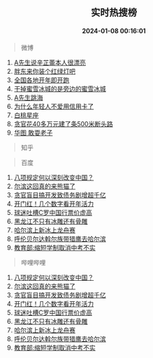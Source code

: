 <div align="center"><h2>实时热搜榜</h2><h4>2024-01-08 00:16:01</h4></div>

> 微博  

1. [A先生说辛芷蕾本人很漂亮](https://s.weibo.com/weibo?q=%23A%E5%85%88%E7%94%9F%E8%AF%B4%E8%BE%9B%E8%8A%B7%E8%95%BE%E6%9C%AC%E4%BA%BA%E5%BE%88%E6%BC%82%E4%BA%AE%23&t=31&band_rank=1&Refer=top)<br />
2. [胖东来你装个红绿灯吧](https://s.weibo.com/weibo?q=%23%E8%83%96%E4%B8%9C%E6%9D%A5%E4%BD%A0%E8%A3%85%E4%B8%AA%E7%BA%A2%E7%BB%BF%E7%81%AF%E5%90%A7%23&t=31&band_rank=2&Refer=top)<br />
3. [全国各地开年即开跑](https://s.weibo.com/weibo?q=%23%E5%85%A8%E5%9B%BD%E5%90%84%E5%9C%B0%E5%BC%80%E5%B9%B4%E5%8D%B3%E5%BC%80%E8%B7%91%23&t=31&band_rank=3&Refer=top)<br />
4. [干掉蜜雪冰城的是旁边的蜜雪冰城](https://s.weibo.com/weibo?q=%23%E5%B9%B2%E6%8E%89%E8%9C%9C%E9%9B%AA%E5%86%B0%E5%9F%8E%E7%9A%84%E6%98%AF%E6%97%81%E8%BE%B9%E7%9A%84%E8%9C%9C%E9%9B%AA%E5%86%B0%E5%9F%8E%23&t=31&band_rank=4&Refer=top)<br />
5. [A先生跳海](https://s.weibo.com/weibo?q=A%E5%85%88%E7%94%9F%E8%B7%B3%E6%B5%B7&t=31&band_rank=5&Refer=top)<br />
6. [为什么年轻人不爱用信用卡了](https://s.weibo.com/weibo?q=%23%E4%B8%BA%E4%BB%80%E4%B9%88%E5%B9%B4%E8%BD%BB%E4%BA%BA%E4%B8%8D%E7%88%B1%E7%94%A8%E4%BF%A1%E7%94%A8%E5%8D%A1%E4%BA%86%23&t=31&band_rank=6&Refer=top)<br />
7. [白桃星座](https://s.weibo.com/weibo?q=%E7%99%BD%E6%A1%83%E6%98%9F%E5%BA%A7&t=31&band_rank=7&Refer=top)<br />
8. [贪官花40多万元建了条500米断头路](https://s.weibo.com/weibo?q=%23%E8%B4%AA%E5%AE%98%E8%8A%B140%E5%A4%9A%E4%B8%87%E5%85%83%E5%BB%BA%E4%BA%86%E6%9D%A1500%E7%B1%B3%E6%96%AD%E5%A4%B4%E8%B7%AF%23&t=31&band_rank=8&Refer=top)<br />
9. [华图 敢耍老子](https://s.weibo.com/weibo?q=%E5%8D%8E%E5%9B%BE%20%E6%95%A2%E8%80%8D%E8%80%81%E5%AD%90&t=31&band_rank=9&Refer=top)<br />

> 知乎  


> 百度  

1. [八项规定何以深刻改变中国？](https://www.baidu.com/s?wd=%E5%85%AB%E9%A1%B9%E8%A7%84%E5%AE%9A%E4%BD%95%E4%BB%A5%E6%B7%B1%E5%88%BB%E6%94%B9%E5%8F%98%E4%B8%AD%E5%9B%BD%EF%BC%9F&sa=fyb_news&rsv_dl=fyb_news)<br />
2. [尔滨这回真的来熊猫了](https://www.baidu.com/s?wd=%E5%B0%94%E6%BB%A8%E8%BF%99%E5%9B%9E%E7%9C%9F%E7%9A%84%E6%9D%A5%E7%86%8A%E7%8C%AB%E4%BA%86&sa=fyb_news&rsv_dl=fyb_news)<br />
3. [贪官盲目搞开发致债务剧增超千亿](https://www.baidu.com/s?wd=%E8%B4%AA%E5%AE%98%E7%9B%B2%E7%9B%AE%E6%90%9E%E5%BC%80%E5%8F%91%E8%87%B4%E5%80%BA%E5%8A%A1%E5%89%A7%E5%A2%9E%E8%B6%85%E5%8D%83%E4%BA%BF&sa=fyb_news&rsv_dl=fyb_news)<br />
4. [开门红！几个数字看开年活力](https://www.baidu.com/s?wd=%E5%BC%80%E9%97%A8%E7%BA%A2%EF%BC%81%E5%87%A0%E4%B8%AA%E6%95%B0%E5%AD%97%E7%9C%8B%E5%BC%80%E5%B9%B4%E6%B4%BB%E5%8A%9B&sa=fyb_news&rsv_dl=fyb_news)<br />
5. [球迷吐槽C罗中国行票价虚高](https://www.baidu.com/s?wd=%E7%90%83%E8%BF%B7%E5%90%90%E6%A7%BDC%E7%BD%97%E4%B8%AD%E5%9B%BD%E8%A1%8C%E7%A5%A8%E4%BB%B7%E8%99%9A%E9%AB%98&sa=fyb_news&rsv_dl=fyb_news)<br />
6. [黑龙江不只有冰雕还有骨雕](https://www.baidu.com/s?wd=%E9%BB%91%E9%BE%99%E6%B1%9F%E4%B8%8D%E5%8F%AA%E6%9C%89%E5%86%B0%E9%9B%95%E8%BF%98%E6%9C%89%E9%AA%A8%E9%9B%95&sa=fyb_news&rsv_dl=fyb_news)<br />
7. [哈尔滨上新冰上龙舟赛](https://www.baidu.com/s?wd=%E5%93%88%E5%B0%94%E6%BB%A8%E4%B8%8A%E6%96%B0%E5%86%B0%E4%B8%8A%E9%BE%99%E8%88%9F%E8%B5%9B&sa=fyb_news&rsv_dl=fyb_news)<br />
8. [呼伦贝尔达斡尔族带猎鹰去哈尔滨](https://www.baidu.com/s?wd=%E5%91%BC%E4%BC%A6%E8%B4%9D%E5%B0%94%E8%BE%BE%E6%96%A1%E5%B0%94%E6%97%8F%E5%B8%A6%E7%8C%8E%E9%B9%B0%E5%8E%BB%E5%93%88%E5%B0%94%E6%BB%A8&sa=fyb_news&rsv_dl=fyb_news)<br />
9. [教育部:缩短学制取消中考不实](https://www.baidu.com/s?wd=%E6%95%99%E8%82%B2%E9%83%A8%3A%E7%BC%A9%E7%9F%AD%E5%AD%A6%E5%88%B6%E5%8F%96%E6%B6%88%E4%B8%AD%E8%80%83%E4%B8%8D%E5%AE%9E&sa=fyb_news&rsv_dl=fyb_news)<br />

> 哔哩哔哩  

1. [八项规定何以深刻改变中国？](https://www.baidu.com/s?wd=%E5%85%AB%E9%A1%B9%E8%A7%84%E5%AE%9A%E4%BD%95%E4%BB%A5%E6%B7%B1%E5%88%BB%E6%94%B9%E5%8F%98%E4%B8%AD%E5%9B%BD%EF%BC%9F&sa=fyb_news&rsv_dl=fyb_news)<br />
2. [尔滨这回真的来熊猫了](https://www.baidu.com/s?wd=%E5%B0%94%E6%BB%A8%E8%BF%99%E5%9B%9E%E7%9C%9F%E7%9A%84%E6%9D%A5%E7%86%8A%E7%8C%AB%E4%BA%86&sa=fyb_news&rsv_dl=fyb_news)<br />
3. [贪官盲目搞开发致债务剧增超千亿](https://www.baidu.com/s?wd=%E8%B4%AA%E5%AE%98%E7%9B%B2%E7%9B%AE%E6%90%9E%E5%BC%80%E5%8F%91%E8%87%B4%E5%80%BA%E5%8A%A1%E5%89%A7%E5%A2%9E%E8%B6%85%E5%8D%83%E4%BA%BF&sa=fyb_news&rsv_dl=fyb_news)<br />
4. [开门红！几个数字看开年活力](https://www.baidu.com/s?wd=%E5%BC%80%E9%97%A8%E7%BA%A2%EF%BC%81%E5%87%A0%E4%B8%AA%E6%95%B0%E5%AD%97%E7%9C%8B%E5%BC%80%E5%B9%B4%E6%B4%BB%E5%8A%9B&sa=fyb_news&rsv_dl=fyb_news)<br />
5. [球迷吐槽C罗中国行票价虚高](https://www.baidu.com/s?wd=%E7%90%83%E8%BF%B7%E5%90%90%E6%A7%BDC%E7%BD%97%E4%B8%AD%E5%9B%BD%E8%A1%8C%E7%A5%A8%E4%BB%B7%E8%99%9A%E9%AB%98&sa=fyb_news&rsv_dl=fyb_news)<br />
6. [黑龙江不只有冰雕还有骨雕](https://www.baidu.com/s?wd=%E9%BB%91%E9%BE%99%E6%B1%9F%E4%B8%8D%E5%8F%AA%E6%9C%89%E5%86%B0%E9%9B%95%E8%BF%98%E6%9C%89%E9%AA%A8%E9%9B%95&sa=fyb_news&rsv_dl=fyb_news)<br />
7. [哈尔滨上新冰上龙舟赛](https://www.baidu.com/s?wd=%E5%93%88%E5%B0%94%E6%BB%A8%E4%B8%8A%E6%96%B0%E5%86%B0%E4%B8%8A%E9%BE%99%E8%88%9F%E8%B5%9B&sa=fyb_news&rsv_dl=fyb_news)<br />
8. [呼伦贝尔达斡尔族带猎鹰去哈尔滨](https://www.baidu.com/s?wd=%E5%91%BC%E4%BC%A6%E8%B4%9D%E5%B0%94%E8%BE%BE%E6%96%A1%E5%B0%94%E6%97%8F%E5%B8%A6%E7%8C%8E%E9%B9%B0%E5%8E%BB%E5%93%88%E5%B0%94%E6%BB%A8&sa=fyb_news&rsv_dl=fyb_news)<br />
9. [教育部:缩短学制取消中考不实](https://www.baidu.com/s?wd=%E6%95%99%E8%82%B2%E9%83%A8%3A%E7%BC%A9%E7%9F%AD%E5%AD%A6%E5%88%B6%E5%8F%96%E6%B6%88%E4%B8%AD%E8%80%83%E4%B8%8D%E5%AE%9E&sa=fyb_news&rsv_dl=fyb_news)<br />
